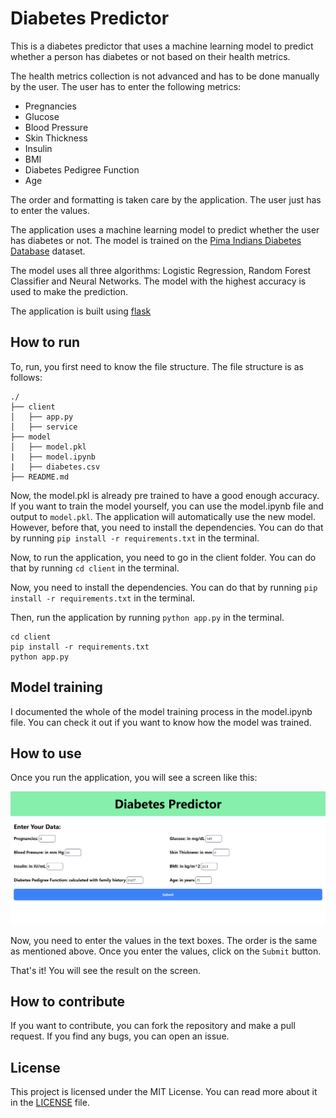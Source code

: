 # Diabetes Predictor

This is a diabetes predictor that uses a machine learning model to predict whether a person has diabetes or not based on their health metrics.

The health metrics collection is not advanced and has to be done manually by the user. The user has to enter the following metrics:

- Pregnancies
- Glucose
- Blood Pressure
- Skin Thickness
- Insulin
- BMI
- Diabetes Pedigree Function
- Age

The order and formatting is taken care by the application. The user just has to enter the values.

The application uses a machine learning model to predict whether the user has diabetes or not. The model is trained on the [Pima Indians Diabetes Database](https://www.kaggle.com/uciml/pima-indians-diabetes-database) dataset.

The model uses all three algorithms: Logistic Regression, Random Forest Classifier and Neural Networks. The model with the highest accuracy is used to make the prediction.

The application is built using [flask](https://flask.palletsprojects.com/)

## How to run

To, run, you first need to know the file structure. The file structure is as follows:

```
./
├── client
│   ├── app.py
│   ├── service
├── model
│   ├── model.pkl
|   ├── model.ipynb
|   ├── diabetes.csv
├── README.md
```

Now, the model.pkl is already pre trained to have a good enough accuracy. If you want to train the model yourself, you can use the model.ipynb file and output to `model.pkl`. The application will automatically use the new model.
However, before that, you need to install the dependencies. You can do that by running `pip install -r requirements.txt` in the terminal.

Now, to run the application, you need to go in the client folder. You can do that by running `cd client` in the terminal.

Now, you need to install the dependencies. You can do that by running `pip install -r requirements.txt` in the terminal.

Then, run the application by running `python app.py` in the terminal.

```shell
cd client
pip install -r requirements.txt
python app.py
```

## Model training

I documented the whole of the model training process in the model.ipynb file. You can check it out if you want to know how the model was trained.


## How to use

Once you run the application, you will see a screen like this:

![Application](image.png)

Now, you need to enter the values in the text boxes. The order is the same as mentioned above. Once you enter the values, click on the `Submit` button.

That's it! You will see the result on the screen.

## How to contribute

If you want to contribute, you can fork the repository and make a pull request. If you find any bugs, you can open an issue.

## License

This project is licensed under the MIT License. You can read more about it in the [LICENSE](LICENSE) file.
```